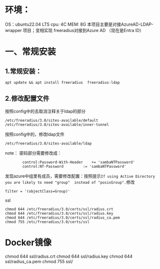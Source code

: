 # 环境：
OS：ubuntu22.04 LTS
cpu: 4C
MEM: 8G 
本项目主要是对接AzureAD-LDAP-wrapper 项目；变相实现 freeradius对接到Azure AD （现在是Entra ID）
# 一、常规安装
## 1.常规安装：
```
apt update && apt install freeradius  freeradius-ldap
```
## 2.修改配置文件
按照config中的去取消注释关于ldap的部分
```
/etc/freeradius/3.0/sites-available/default
/etc/freeradius/3.0/sites-available/inner-tunnel
```
按照config中的，修改ldap文件

```
/etc/freeradius/3.0/sites-available/ldap
```
note：
密码部分需要修改成：
```
		control:Password-With-Header	+= 'sambaNTPassword'
		control:NT-Password 		:= 'sambaNTPassword'
```
发现azure中组里有成员，需要修改配置：按照提示`If using Active Directory you are likely to need "group"  instead of "posixGroup".`修改
```
filter = '(objectClass=Group)'
```
ssl
```
chmod 644 /etc/freeradius/3.0/certs/ssl/radius.crt
chmod 644 /etc/freeradius/3.0/certs/ssl/radius.key
chmod 644 /etc/freeradius/3.0/certs/ssl/radius_ca.pem
chmod 755 /etc/freeradius/3.0/certs/ssl
```

# Docker镜像

chmod 644 ssl/radius.crt
chmod 644 ssl/radius.key
chmod 644 ssl/radius_ca.pem
chmod 755 ssl/





